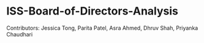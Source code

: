 # ISS-Board-of-Directors-Analysis

Contributors: Jessica Tong, Parita Patel, Asra Ahmed, Dhruv Shah, Priyanka Chaudhari
